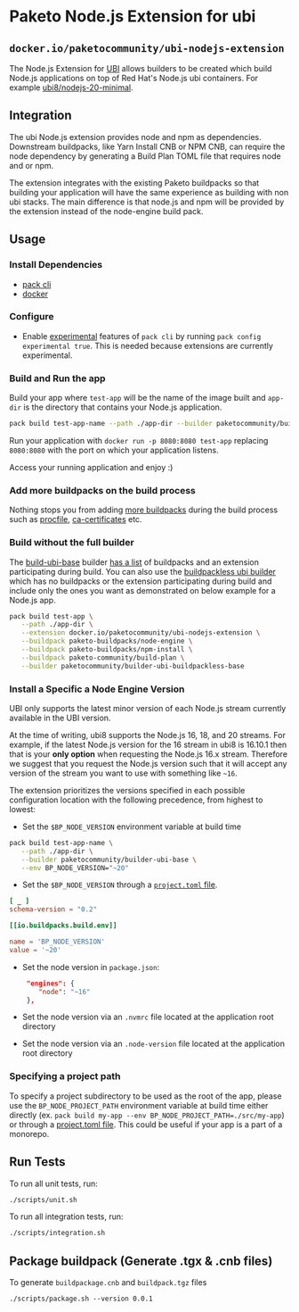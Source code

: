 # Paketo Node.js Extension for ubi

## `docker.io/paketocommunity/ubi-nodejs-extension`

The Node.js Extension for [UBI](https://www.redhat.com/en/blog/introducing-red-hat-universal-base-image) allows builders to be created which build Node.js applications on top of Red Hat's Node.js ubi containers. For example [ubi8/nodejs-20-minimal](https://catalog.redhat.com/software/containers/rhel8/nodejs-20-minimal/6476fa2bb83e400ee9ce2332).

## Integration

The ubi Node.js extension provides node and npm as dependencies. Downstream buildpacks, like Yarn Install CNB or NPM CNB, can require the node dependency by generating a Build Plan TOML file that requires node and or npm.

The extension integrates with the existing Paketo buildpacks so that building your application will have the same experience as building with non ubi stacks. The main difference is that node.js and npm will be provided by the extension instead of the node-engine build pack.

## Usage

### Install Dependencies

- [pack cli](https://buildpacks.io/docs/tools/pack/)
- [docker](https://docs.docker.com/engine/install/)

### Configure

- Enable [experimental](https://buildpacks.io/docs/tools/pack/cli/pack_config_experimental/) features of `pack cli` by running `pack config experimental true`. This is needed because extensions are currently experimental.

### Build and Run the app

Build your app where `test-app` will be the name of the image built and `app-dir` is the directory that contains your Node.js application.

```sh
pack build test-app-name --path ./app-dir --builder paketocommunity/builder-ubi-base
```

Run your application with `docker run -p 8080:8080 test-app` replacing `8080:8080` with the port on which your application listens.

Access your running application and enjoy :)

### Add more buildpacks on the build process

Nothing stops you from adding [more buildpacks](https://github.com/orgs/paketo-buildpacks/repositories) during the build process such as [procfile](https://github.com/paketo-buildpacks/procfile), [ca-certificates](https://github.com/paketo-buildpacks/ca-certificates) etc.

### Build without the full builder

The [build-ubi-base](https://github.com/paketo-community/builder-ubi-base) builder [has a list](https://github.com/paketo-community/builder-ubi-base/blob/main/builder.toml) of buildpacks and an extension participating during build. You can also use the [buildpackless ubi builder](https://github.com/paketo-community/builder-ubi-buildpackless-base) which has no buildpacks or the extension participating during build and include only the ones you want as demonstrated on below example for a Node.js app.

```sh
pack build test-app \
   --path ./app-dir \
   --extension docker.io/paketocommunity/ubi-nodejs-extension \
   --buildpack paketo-buildpacks/node-engine \
   --buildpack paketo-buildpacks/npm-install \
   --buildpack paketo-community/build-plan \
   --builder paketocommunity/builder-ubi-buildpackless-base
```

### Install a Specific a Node Engine Version

UBI only supports the latest minor version of each Node.js stream currently available in the UBI version.

At the time of writing, ubi8 supports the Node.js 16, 18, and 20 streams. For example, if the latest Node.js version for the 16 stream in ubi8 is 16.10.1 then that is your **only option** when requesting the Node.js 16.x stream. Therefore we suggest that you request the Node.js version such that it will accept any version of the stream you want to use with something like `~16`.

The extension prioritizes the versions specified in each possible configuration location with the following precedence, from highest to lowest:

- Set the `$BP_NODE_VERSION` environment variable at build time

```bash
pack build test-app-name \
   --path ./app-dir \
   --builder paketocommunity/builder-ubi-base \
   --env BP_NODE_VERSION="~20"
```

- Set the `$BP_NODE_VERSION` through a [`project.toml` file](https://github.com/buildpacks/spec/blob/main/extensions/project-descriptor.md#iobuildpacksbuildenv-optional). 

```toml
[ _ ]
schema-version = "0.2"

[[io.buildpacks.build.env]]

name = 'BP_NODE_VERSION'
value = '~20'

```

- Set the node version in `package.json`:

  ```json
   "engines": {
      "node": "~16"
   },
  ```

- Set the node version via an `.nvmrc` file located at the application root directory

- Set the node version via an `.node-version` file located at the application root directory

### Specifying a project path

To specify a project subdirectory to be used as the root of the app, please use the `BP_NODE_PROJECT_PATH` environment variable at build time either directly (ex. `pack build my-app --env BP_NODE_PROJECT_PATH=./src/my-app`) or through a [project.toml file](https://github.com/buildpacks/spec/blob/main/extensions/project-descriptor.md). This could be useful if your app is a part of a monorepo.

## Run Tests

To run all unit tests, run:

```sh
./scripts/unit.sh
```

To run all integration tests, run:

```sh
./scripts/integration.sh
```

## Package buildpack (Generate .tgx & .cnb files)

To generate `buildpackage.cnb` and `buildpack.tgz` files

```
./scripts/package.sh --version 0.0.1
```
